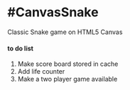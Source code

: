#CanvasSnake
===========

Classic Snake game on HTML5 Canvas


#### to do list

1. Make score board stored in cache
2. Add life counter
3. Make a two player game available